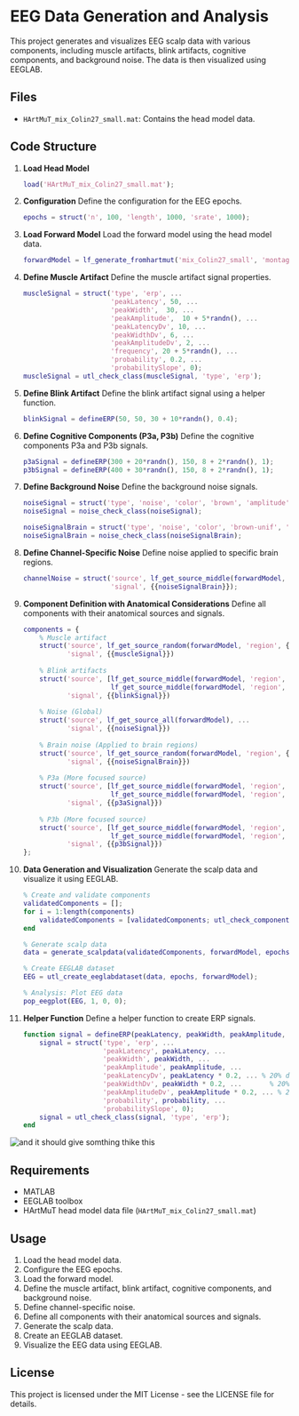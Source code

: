 # EEG Data Generation and Analysis

This project generates and visualizes EEG scalp data with various components, including muscle artifacts, blink artifacts, cognitive components, and background noise. The data is then visualized using EEGLAB.

## Files

- `HArtMuT_mix_Colin27_small.mat`: Contains the head model data.

## Code Structure

1. **Load Head Model**
   ```matlab
   load('HArtMuT_mix_Colin27_small.mat');
   ```

2. **Configuration**
   Define the configuration for the EEG epochs.
   ```matlab
   epochs = struct('n', 100, 'length', 1000, 'srate', 1000); 
   ```

3. **Load Forward Model**
   Load the forward model using the head model data.
   ```matlab
   forwardModel = lf_generate_fromhartmut('mix_Colin27_small', 'montage', 'S64');
   ```

4. **Define Muscle Artifact**
   Define the muscle artifact signal properties.
   ```matlab
   muscleSignal = struct('type', 'erp', ...
                         'peakLatency', 50, ... 
                         'peakWidth',  30, ...
                         'peakAmplitude',  10 + 5*randn(), ...
                         'peakLatencyDv', 10, ...  
                         'peakWidthDv', 6, ...        
                         'peakAmplitudeDv', 2, ... 
                         'frequency', 20 + 5*randn(), ... 
                         'probability', 0.2, ...
                         'probabilitySlope', 0); 
   muscleSignal = utl_check_class(muscleSignal, 'type', 'erp'); 
   ```

5. **Define Blink Artifact**
   Define the blink artifact signal using a helper function.
   ```matlab
   blinkSignal = defineERP(50, 50, 30 + 10*randn(), 0.4); 
   ```

6. **Define Cognitive Components (P3a, P3b)**
   Define the cognitive components P3a and P3b signals.
   ```matlab
   p3aSignal = defineERP(300 + 20*randn(), 150, 8 + 2*randn(), 1);     
   p3bSignal = defineERP(400 + 30*randn(), 150, 8 + 2*randn(), 1);    
   ```

7. **Define Background Noise**
   Define the background noise signals.
   ```matlab
   noiseSignal = struct('type', 'noise', 'color', 'brown', 'amplitude', 0.1, 'probability', 1, 'probabilitySlope', 0);
   noiseSignal = noise_check_class(noiseSignal);

   noiseSignalBrain = struct('type', 'noise', 'color', 'brown-unif', 'amplitude', .05, 'probability', 1, 'probabilitySlope', 0);
   noiseSignalBrain = noise_check_class(noiseSignalBrain);
   ```

8. **Define Channel-Specific Noise**
   Define noise applied to specific brain regions.
   ```matlab
   channelNoise = struct('source', lf_get_source_middle(forwardModel, 'region', {'brain.*'}), ...
                         'signal', {{noiseSignalBrain}});
   ```

9. **Component Definition with Anatomical Considerations**
   Define all components with their anatomical sources and signals.
   ```matlab
   components = {
       % Muscle artifact 
       struct('source', lf_get_source_random(forwardModel, 'region', {'Muscle_OrbicularisOculi'}), ... 
              'signal', {{muscleSignal}})
       
       % Blink artifacts 
       struct('source', [lf_get_source_middle(forwardModel, 'region', {'EyeCornea_left_vertical'}), ...
                         lf_get_source_middle(forwardModel, 'region', {'EyeCornea_right_vertical'})], ...
              'signal', {{blinkSignal}})
       
       % Noise (Global)
       struct('source', lf_get_source_all(forwardModel), ...
              'signal', {{noiseSignal}}) 
       
       % Brain noise (Applied to brain regions)
       struct('source', lf_get_source_random(forwardModel, 'region', {'brain.*'}), ...
              'signal', {{noiseSignalBrain}})
       
       % P3a (More focused source)
       struct('source', [lf_get_source_middle(forwardModel, 'region', {'Brain_Left_Insular_Cortex'}), ...
                         lf_get_source_middle(forwardModel, 'region', {'Brain_Right_Insular_Cortex'})], ... 
              'signal', {{p3aSignal}})
       
       % P3b (More focused source)
       struct('source', [lf_get_source_middle(forwardModel, 'region', {'Brain_Left_Insular_Cortex'}), ...
                         lf_get_source_middle(forwardModel, 'region', {'Brain_Right_Insular_Cortex'})], ...
              'signal', {{p3bSignal}})
   };
   ```

10. **Data Generation and Visualization**
    Generate the scalp data and visualize it using EEGLAB.
    ```matlab
    % Create and validate components 
    validatedComponents = [];
    for i = 1:length(components)
        validatedComponents = [validatedComponents; utl_check_component(components{i}, forwardModel)];
    end

    % Generate scalp data
    data = generate_scalpdata(validatedComponents, forwardModel, epochs);

    % Create EEGLAB dataset
    EEG = utl_create_eeglabdataset(data, epochs, forwardModel);

    % Analysis: Plot EEG data
    pop_eegplot(EEG, 1, 0, 0); 
    ```

11. **Helper Function**
    Define a helper function to create ERP signals.
    ```matlab
    function signal = defineERP(peakLatency, peakWidth, peakAmplitude, probability)
        signal = struct('type', 'erp', ...
                        'peakLatency', peakLatency, ...
                        'peakWidth', peakWidth, ...
                        'peakAmplitude', peakAmplitude, ...
                        'peakLatencyDv', peakLatency * 0.2, ... % 20% deviation
                        'peakWidthDv', peakWidth * 0.2, ...       % 20% deviation
                        'peakAmplitudeDv', peakAmplitude * 0.2, ... % 20% deviation
                        'probability', probability, ...
                        'probabilitySlope', 0);
        signal = utl_check_class(signal, 'type', 'erp');
    end
    ```

![and it should give somthing thike this](/Users/hosamshibly/Downloads/SEREEGA-1.5.0/sereega/simulation.png)


## Requirements

- MATLAB
- EEGLAB toolbox
- HArtMuT head model data file (`HArtMuT_mix_Colin27_small.mat`)

## Usage

1. Load the head model data.
2. Configure the EEG epochs.
3. Load the forward model.
4. Define the muscle artifact, blink artifact, cognitive components, and background noise.
5. Define channel-specific noise.
6. Define all components with their anatomical sources and signals.
7. Generate the scalp data.
8. Create an EEGLAB dataset.
9. Visualize the EEG data using EEGLAB.

## License

This project is licensed under the MIT License - see the LICENSE file for details.